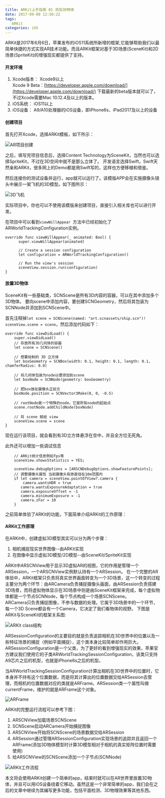 ```yaml
---
title: ARKit上手指南 01 添加3D物体
date: 2017-09-08 12:56:22
tags:
   ARKit
categories: iOS
---
```


ARKit是2017年6月6日，苹果发布的iOS11系统所新增的框架,它能够帮助我们以最简单快捷的方式实现AR技术功能。而且ARKit框架对基于3D场景(SceneKit)和2D场景(SpriteKit)的增强现实都提供了支持。

#### 开发环境  
1. Xcode版本： Xcode9以上   
Xcode 9 Beta：[https://developer.apple.com/download/](https://developer.apple.com/download/)
下载最新的beta版本就可以了，不过Xcode需要Mac 10.12.4及以上的版本。  
2. iOS系统： iOS11以上
3. iOS设备： A9/A10处理器的iOS设备，即iPhone6s、iPad2017及以上的设备

#### 创建项目

首先打开Xcode，选择ARKit模板，如下所示：  

![AR项目创建](http://ojca2gwha.bkt.clouddn.com/ARKit_1Project.png)

之后，填写完项目信息后，选择Content Technology为SceneKit，当然也可以选择SpriteKit，不过在3D空间中就不是那么立体了。
开发语言选择Swift，Swift天然亲和ARKit，很多网上的Demo都是用Swift写的，这样也方便移植和借鉴。   
<!--more-->
然后连接你的测试设备并运行，app就可以运行了。该模版APP会在实施摄像头镜头中展示一架飞机的3D模型。如下图所示：  

![3D飞机](http://ojca2gwha.bkt.clouddn.com/AR-Plane.jpg)

实际项目中，你也可以不使用该模版来创建项目，直接引入相关库也可以进行开发。

在项目中可以看到`viewWillAppear `方法中已经初始化了ARWorldTrackingConfiguration实例。

```
override func viewWillAppear(_ animated: Bool) {
      super.viewWillAppear(animated)  

      // Create a session configuration
      let configuration = ARWorldTrackingConfiguration()

      // Run the view's session
      sceneView.session.run(configuration)
}
```
#### 放置3D物体

SceneKit有一些基础类，SCNScene是所有3D内容的容器，可以在其中添加多个3D物体。
要向scene中添加内容，要创建SCNGeometry，然后将其包装为SCNNode并添加到SCNScene中。

首先注释掉`let scene = SCNScene(named: "art.scnassets/ship.scn")! sceneView.scene = scene`，然后添加代码如下：

```
override func viewDidLoad() {
	super.viewDidLoad()
	// 存放所有3D几何体的容器
	let scene = SCNScene()

	// 想要绘制的 3D 立方体
	let boxGeometry = SCNBox(width: 0.1, height: 0.1, length: 0.1, chamferRadius: 0.0)

	// 将几何体包装为node以便添加到scene
	let boxNode = SCNNode(geometry: boxGeometry)

	// 把box放在摄像头正前方
	boxNode.position = SCNVector3Make(0, 0, -0.5)

	// rootNode是一个特殊的node，它是所有node的起始点
	scene.rootNode.addChildNode(boxNode)

	// 将 scene 赋给 view
	sceneView.scene = scene
}

```

现在运行该项目，就会看到有3D立方体悬浮在空中，并且全方位无死角。

此外还可以增加一些调试信息
```
	// ARKit统计信息例如fps等
	sceneView.showsStatistics = YES;

	sceneView.debugOptions = [ARSCNDebugOptions.showFeaturePoints];
	// 调整摄像头属性 当前摄像头有效直径在10m范围内
	if let camera = sceneView.pointOfView?.camera {
		camera.wantsHDR = true
       camera.wantsExposureAdaptation = true
       camera.exposureOffset = -1
       camera.minimumExposure = -1
       camera.zFar = 10
	}

```


之前简单体验了ARKit的功能，下面简单介绍ARKit的工作原理：   

#### ARKit工作原理
在ARKit中，创建虚拟3D模型其实可以分为两个步骤：   
1. 相机捕捉现实世界图像--由ARKit实现   
2. 在图像中显示虚拟3D模型/2D模型--由SceneKit/SpriteKit实现     

ARKit中ARSCNView用于显示3D虚拟AR的视图，它的作用是管理一个ARSession，一个ARSCNView实例默认持有一个ARSession。
在一个完整的AR体验中，ARKit框架只负责将真实世界画面转变为一个3D场景，这一个转变的过程主要分为两个环节：由ARCamera负责捕捉摄像头画面，由ARSession负责搭建3D场景，而将虚拟物体显示在3D场景中则是由SceneKit框架来完成，每个虚拟物体都是一个节点SCNNode，每个节点构成一个场景SCNScene。  
ARCamera只负责捕捉图像，不参与数据的处理。它属于3D场景中的一个环节，每一个3D Scene都会有一个Camera，它决定了我们看物体的视野。
下图是ARKit与SceneKit的框架关系图:   

![ARKit class结构](http://ojca2gwha.bkt.clouddn.com/ARKit-class.png)

ARSessionConfiguration的主要目的就是负责追踪相机在3D世界中的位置以及一些特征场景的捕捉（例如平面捕捉），这个类本身比较简单却作用巨大。ARSessionConfiguration是一个父类，为了更好的看到增强现实的效果，苹果官方建议我们使用它的子类ARWorldTrackingSessionConfiguration，该类只支持A9芯片之后的机型，也就是iPhone6s之后的机型。

当ARWorldTrackingSessionConfiguration计算出相机在3D世界中的位置时，它本身并不持有这个位置数据，而是将其计算出的位置数据交给ARSession去管理，而相机的位置数据对应的类就是ARFrame。ARSession类一个属性叫做currentFrame，维护的就是ARFrame这个对象。  

![ARFrame](http://ojca2gwha.bkt.clouddn.com/AR-Session.png)

ARKit的完整运行流程可以参考下图：
1. ARSCNView加载场景SCNScene  
2. SCNScene启动ARCamera开始捕捉图像  
3. ARSCNView开始将SCNScene的场景数据交给ARSession  
4. ARSession通过管理ARSessionConfiguration实现场景的追踪并且返回一个ARFrame(添加3D物体模型时计算3D模型相对于相机的真实矩阵位置时需要使用)
5. 给ARSCNView的SCNScene添加一个子节点(SCNNode)

![ARKit工作流程](http://ojca2gwha.bkt.clouddn.com/AR-flow.png)

本文将会使用ARKit创建一个简单的app，结束时就可以在AR世界里放置3D物体，并且可以用iOS设备绕着它移动。虽然这是一个非常简单的app，我们会在之后的文章中继续为其编写更多功能，包括平面检测、3D物理效果等其他东西。   
